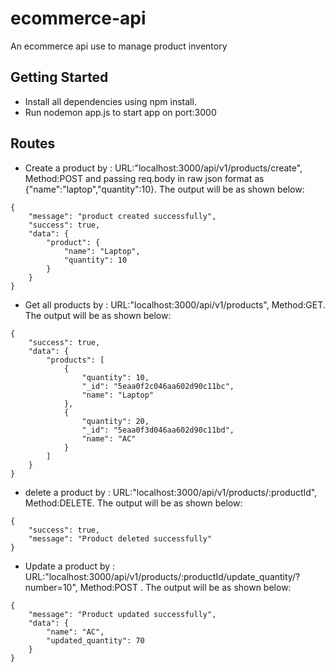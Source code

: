 # ecommerce-api
An ecommerce api use to manage product inventory 
## Getting Started
* Install all dependencies using npm install.
* Run nodemon app.js to start app on port:3000
## Routes
* Create a product by : URL:"localhost:3000/api/v1/products/create", Method:POST and passing req.body in raw json format as 
{"name":"laptop","quantity":10}. The output will be as shown below:
```
{
    "message": "product created successfully",
    "success": true,
    "data": {
        "product": {
            "name": "Laptop",
            "quantity": 10
        }
    }
}
```
* Get all products by : URL:"localhost:3000/api/v1/products", Method:GET. The output will be as shown below:
```
{
    "success": true,
    "data": {
        "products": [
            {
                "quantity": 10,
                "_id": "5eaa0f2c046aa602d90c11bc",
                "name": "Laptop"
            },
            {
                "quantity": 20,
                "_id": "5eaa0f3d046aa602d90c11bd",
                "name": "AC"
            }
        ]
    }
}
```
* delete a product by : URL:"localhost:3000/api/v1/products/:productId", Method:DELETE. The output will be as shown below:
```
{
    "success": true,
    "message": "Product deleted successfully"
}
```
* Update a product by : URL:"localhost:3000/api/v1/products/:productId/update_quantity/?number=10", Method:POST . The output will be as shown below:
```
{
    "message": "Product updated successfully",
    "data": {
        "name": "AC",
        "updated_quantity": 70
    }
}
```
